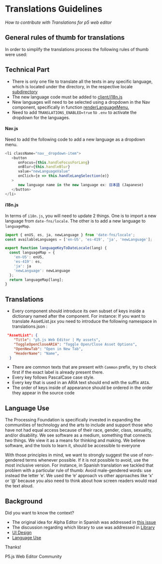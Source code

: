 # Translations Guidelines


*How to contribute with Translations for p5 web editor*
 
## General rules of thumb for translations

In order to simplify the translations process the following rules of thumb were used:

## Technical Part

* There is only one file to translate all the texts in any specific language, which is located under the directory, in the respective locale [subdirectory](https://github.com/processing/p5.js-web-editor/tree/develop/translations/locales)
* The new language code must be added to [client/i18n.js](https://github.com/processing/p5.js-web-editor/blob/develop/client/i18n.js#L8)
* New languages will need to be selected using a dropdown in the Nav component, specifically in function [renderLanguageMenu.](https://github.com/processing/p5.js-web-editor/blob/develop/client/components/Nav.jsx#L611)
* Need to add `TRANSLATIONS_ENABLED=true` to `.env` to activate the dropdown for the languages.

#### Nav.js
Need to add the following code to add a new language as a dropdown menu.
```js
<li className="nav__dropdown-item">
   <button
      onFocus={this.handleFocusForLang}
      onBlur={this.handleBlur}
      value="newLanguageValue"
      onClick={e => this.handleLangSelection(e)}
   >
      new language name in the new language ex: 日本語 (Japanese)
   </button>
</li>
```

#### i18n.js
In terms of `i18n.js`, you will need to update 2 things. One is to import a new language from `date-fns/locale`. The other is to add a new language to `languageMap`.

```js
import { enUS, es, ja, newLanguage } from 'date-fns/locale';
const availableLanguages = ['en-US', 'es-419', 'ja', 'newLanguage'];
```

```js
export function languageKeyToDateLocale(lang) {
  const languageMap = {
    'en-US': enUS,
    'es-419': es,
    'ja': ja
    'newLanguage': newLanguage
  };
  return languageMap[lang];
}
```



## Translations

* Every component should introduce its own subset of keys inside a dictionary named after the component. 
   For instance: If you want to translate AssetList.jsx you need to introduce the following namespace in translations.json :
```json
 "AssetList": {
    "Title": "p5.js Web Editor | My assets",
    "ToggleOpenCloseARIA": "Toggle Open/Close Asset Options",
    "OpenNewTab": "Open in New Tab",
    "HeaderName": "Name",
  }
```
* There are common texts that are present with `Common` prefix, try to check first if the exact label is already present there.
* Every key follows PascalCase case style.
* Every key that is used in an ARIA text should end with the suffix `ARIA`.
* The order of keys inside of appearance should be ordered in the order they appear in the source code

## Language Use

The Processing Foundation is specifically invested in expanding the communities of technology and the arts to include and support those who have not had equal access because of their race, gender, class, sexuality, and/or disability. We see software as a medium, something that connects two things. We view it as a means for thinking and making. We believe software, and the tools to learn it, should be accessible to everyone

With those principles in mind, we want to strongly suggest the use of non-gendered terms whenever possible. If it is not possible to avoid, use the most inclusive version. 
For instance, in Spanish translation we tackled that problem with a particular rule of thumb:
Avoid male-gendered words: use instead the letter ‘e’. We used the ‘e’ approach vs other approaches like ‘x’ or ‘@’ because you also need to think about how screen readers would read the text aloud.

## Background
 
Did you want to know the context?
* The original idea for Alpha Editor in Spanish was addressed in [this issue](https://github.com/processing/p5.js-web-editor/issues/595)
* The discussion regarding which library to use was addressed in [Library](https://github.com/processing/p5.js-web-editor/issues/1447)
* [UI Design](https://github.com/processing/p5.js-web-editor/issues/1434)
* [Language Use](https://github.com/processing/p5.js-web-editor/issues/1509) 



Thanks! 

P5.js Web Editor Community

